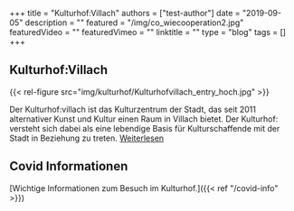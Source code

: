 +++
title = "Kulturhof:Villach"
authors = ["test-author"]
date = "2019-09-05"
description = ""
featured = "/img/co_wiecooperation2.jpg"
featuredVideo = ""
featuredVimeo = ""
linktitle = ""
type = "blog"
tags = []
+++

## Kulturhof:Villach
{{< rel-figure src="img/kulturhof/Kulturhofvillach_entry_hoch.jpg" >}}

Der Kulturhof:villach ist das Kulturzentrum der Stadt, das seit 2011 alternativer Kunst und Kultur einen Raum in Villach bietet. Der Kulturhof: versteht sich dabei als eine lebendige Basis für Kulturschaffende mit der Stadt in Beziehung zu treten. [Weiterlesen](ueber-uns)

## Covid Informationen

[Wichtige Informationen zum Besuch im Kulturhof.]({{< ref "/covid-info" >}})